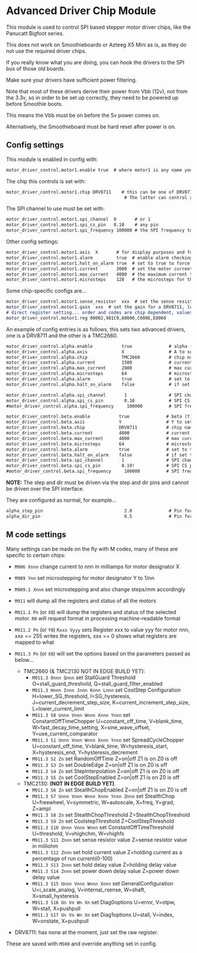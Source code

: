 
# Advanced Driver Chip Module

This module is used to control SPI based stepper motor driver chips, like the Panucatt Bigfoot series.

<sl-alert variant="warning" open>
  <sl-icon slot="icon" name="exclamation-triangle"></sl-icon>
  This does not work on Smoothieboards or Azteeg X5 Mini as is, as they do not use the required driver chips.

  If you really know what you are doing, you can hook the drivers to the SPI bus of those old boards.

  Make sure your drivers have sufficient power filtering.
</sl-alert>

<sl-alert variant="warning" open>
  <sl-icon slot="icon" name="exclamation-triangle"></sl-icon>
  Note that most of these drivers derive their power from Vbb (12v), not from the 3.3v, so in order to be set up correctly, they need to be powered up before Smoothie boots.

  This means the Vbb must be on before the 5v power comes on.

  Alternatively, the Smoothieboard must be hard reset after power is on.
</sl-alert>

## Config settings

This module is enabled in config with:

```markdown
motor_driver_control.motor1.enable true  # where motor1 is any name you wish
```

The chip this controls is set with:

```markdown
motor_driver_control.motor1.chip DRV8711    # this can be one of DRV8711 or TMC2660
                                             # The latter can control any TMC26x derivative
```

The SPI channel to use must be set with:

```markdown
motor_driver_control.motor1.spi_channel  0       # or 1
motor_driver_control.motor1.spi_cs_pin   0.10    # any pin
motor_driver_control.motor1.spi_frequency 100000 # the SPI frequency to use
```

Other config settings:

```markdown
motor_driver_control.motor1.axis  X       # for display purposes and for setting in Mxxx commands and telling the system which axis it controls
motor_driver_control.motor1.alarm         true  # enable alarm checking of chip, and report with a console message
motor_driver_control.motor1.halt_on_alarm true  # set to true to force a halt on any alarm condition
motor_driver_control.motor1.current       3000  # set the motor current in milliamps
motor_driver_control.motor1.max_current   4000  # the maximum current the chip allows
motor_driver_control.motor1.microsteps    128   # the microsteps for this driver
```

Some chip-specific configs are...

```markdown
motor_driver_control.motor1.sense_resistor  xxx  # set the sense resistor used, this value is chip specific, set to the default for commonly used drivers
motor_driver_control.motor1.gain  xxx  # set the gain for a DRV8711, leave at default if you do not know what this is
# direct register setting... order and codes are chip dependent, values are in 32-bit Hex
motor_driver_control.motor1.reg 00002,981C0,A0000,C000E,E0060
```

An example of config entries is as follows, this sets two advanced drivers, one is a DRV8711 and the other is a TMC2660.

```markdown
motor_driver_control.alpha.enable           true              # alpha (X) is a TMC26X
motor_driver_control.alpha.axis             X                 # A to set the settings
motor_driver_control.alpha.chip             TMC2660           # chip name
motor_driver_control.alpha.current          1500              # current in milliamps
motor_driver_control.alpha.max_current      2800              # max current in milliamps
motor_driver_control.alpha.microsteps       64                # microsteps
motor_driver_control.alpha.alarm            true              # set to true means the error bits are checked
motor_driver_control.alpha.halt_on_alarm    false             # if set to true means ON_HALT is entered on any error bits being set

motor_driver_control.alpha.spi_channel       1                # SPI channel 1 is sdcard channel
motor_driver_control.alpha.spi_cs_pin        0.10             # SPI CS pin
#motor_driver_control.alpha.spi_frequency     100000          # SPI frequency

motor_driver_control.beta.enable           true              # beta (Y) is a DRV8711
motor_driver_control.beta.axis             Y                 # Y to set the settings
motor_driver_control.beta.chip             DRV8711           # chip name
motor_driver_control.beta.current          4000              # current in milliamps
motor_driver_control.beta.max_current      4000              # max current in milliamps
motor_driver_control.beta.microsteps       64                # microsteps
motor_driver_control.beta.alarm            true              # set to true means the error bits are checked
motor_driver_control.beta.halt_on_alarm    false             # if set to true means ON_HALT is entered on any error bits being set
motor_driver_control.beta.spi_channel       1                # SPI channel 1 is sdcard channel
motor_driver_control.beta.spi_cs_pin        0.19!            # SPI CS pin DRV8711 requires inverted CS
#motor_driver_control.beta.spi_frequency     100000          # SPI frequency
```

**NOTE:** The step and dir must be driven via the step and dir pins and cannot be driven over the SPI interface.

They are configured as normal, for example...

```markdown
alpha_step_pin                               2.0              # Pin for alpha stepper step signal
alpha_dir_pin                                0.5              # Pin for alpha stepper direction
```

## M code settings

Many settings can be made on the fly with M codes, many of these are specific to certain chips:

- `M906 Xnnn` change current to nnn in milliamps for motor designator X

- `M909 Ynn` set microstepping for motor designator Y to 1/nn

- `M909.1 Xnnn` set microstepping and also change steps/mm accordingly

- `M911` will dump all the registers and status of all the motors

- `M911.1 Pn` (or `X0`) will dump the registers and status of the selected motor. `R0` will request format in processing machine-readable format

- `M911.2 Pn` (or `Y0`) `Rxxx Vyyy` sets Register xxx to value yyy for motor nnn, xxx == 255 writes the registers, xxx == 0 shows what registers are mapped to what

- `M911.3 Pn` (or `X0`) will set the options based on the parameters passed as below...
  - TMC2660 (& TMC2130 NOT IN EDGE BUILD YET):
    - `M911.3 Onnn Qnnn` set StallGuard Threshold O=stall_guard_threshold, Q=stall_guard_filter_enabled
    - `M911.3 Hnnn Innn Jnnn Knnn Lnnn` set CoolStep Configuration H=lower_SG_threshold, I=SG_hysteresis, J=current_decrement_step_size, K=current_increment_step_size, L=lower_current_limit
    - `M911.3 S0 Unnn Vnnn Wnnn Xnnn Ynnn` set ConstantOffTimeChopper  U=constant_off_time, V=blank_time, W=fast_decay_time_setting, X=sine_wave_offset, Y=use_current_comparator
    - `M911.3 S1 Unnn Vnnn Wnnn Xnnn Ynnn` set SpreadCycleChopper  U=constant_off_time, V=blank_time, W=hysteresis_start, X=hysteresis_end, Y=hysteresis_decrement
    - `M911.3 S2 Zn` set RandomOffTime Z=on|off Z1 is on Z0 is off
    - `M911.3 S3 Zn` set DoubleEdge Z=on|off Z1 is on Z0 is off
    - `M911.3 S4 Zn` set StepInterpolation Z=on|off Z1 is on Z0 is off
    - `M911.3 S5 Zn` set CoolStepEnabled Z=on|off Z1 is on Z0 is off
  - TMC2130: **(NOT IN EDGE BUILD YET)**.
    - `M911.3 S6 Zn` set StealthChopEnabled Z=on|off Z1 is on Z0 is off
    - `M911.3 S7 Unnn Vnnn Wnnn Xnnn Ynnn Znnn` set StealthChop U=freewheel, V=symmetric, W=autoscale, X=freq, Y=grad, Z=ampl
    - `M911.3 S8 Zn` set StealthChopThreshold Z=StealthChopThreshold
    - `M911.3 S9 Zn` set CoolstepThreshold Z=CoolStepThreshold
    - `M911.3 S10 Unnn Vnnn Wnnn` set ConstantOffTimeThreshold U=threshold, V=vhighchm, W=vhighfs
    - `M911.3 S11 Znnn` set sense resistor value Z=sense resistor value in milliohm
    - `M911.3 S12 Znnn` set hold current value Z=holding current as a percentage of run current(0-100)
    - `M911.3 S13 Znnn` set hold delay value Z=holding delay value
    - `M911.3 S14 Znnn` set power down delay value Z=power down delay value
    - `M911.3 S15 Unnn Vnnn Wnnn Xnnn` set GeneralConfiguration U=i_scale_analog, V=internal_rsense, W=shaft, X=small_hysteresis
    - `M911.3 S16 Un Vn Wn Xn` set Diag0options U=error, V=otpw, W=stall, X=pushpull
    - `M911.3 S17 Un Vn Wn Xn` set Diag1options U=stall, V=index, W=onstate, X=pushpull
- DRV8711: has none at the moment, just set the raw register.

These are saved with `M500` and override anything set in config.
